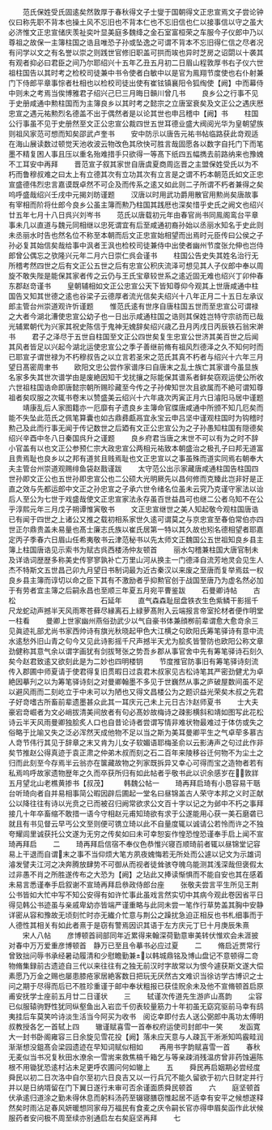 <!-- { "loadSidebar": true } -->
　　范氏保姓受氏固逺矣然敦厚于春秋得文子士燮于国朝得文正忠宣焉文子尝论钟仪曰称先职不背本也操土风不忘旧也不背本仁也不忘旧信也仁以接事信以守之虽大必济惟文正忠宣储庆羡祉奕叶显美庭多魏绛之金石室富桓荣之车服今子仪郎中乃以尊祖之故保一主簿柱国之诰且唯恐子孙或坠逸之可谓不背本不忘旧得仁信之尽者况有问学以文之有名誉以崇之则践世官修旧职盖可拱而竢也异时芝房之诏閟以十袭其有观者抑必曰君臣之间乃尔耶绍兴十五年乙丑五月初二日眉山程敦厚书右子仪六世祖柱国告以其时考之检校司徒兼中书令使者白敏中以是官为鳯翔节度使也右仆射兼门下侍郎平章事悰者杜相也以检校司徒出使有崔铉镇襄阳令狐绹使【阙】中而幕侍中则未之考焉当俟博雅君子绍兴己巳三月晦日贑川曾几书
　　良乡公之行事不见于史册咸通中勲柱国而为主簿良乡以其时考之懿宗之立唐室衰矣及文正公之遇庆厯忠宣之遇元祐勲烈名德盖不出于偶然者是以论其世也申吕稽中【阙】书
　　柱国公行事虽不见于史册然至文正公忠宣公裁四世五世耳德业盛大阀阅光华为皇朝望族则祖风家范可想而知矣邵武卢奎书
　　安中防示以唐告元祐书帖临路获此竒观适在海山展读数过顿觉天池收波云物改色其欣快可胜言哉固愿各以数字自托门下而笔墨不精复困人事且压以重名殆难措手只欲得一等髙下纸四五幅擕去前路纳来也豫媿不工耳安中再拜
　　晋范宣子叙其家世自唐虞夏商周迄晋之主盟保姓受氏以为不朽而鲁穆叔难之曰太上有立德其次有立功其次有立言是之谓不朽本朝范氏如文正忠宣盛德伟烈忠言嘉谟既卓然不可企及而传系之逺又如此则二子所谓不朽者兼得之矣呜呼盛哉绍兴壬戌中元揭刘昉谨题
　　汉唐以时用武功爵用散官用勲尚矣唐故事有宰相而阶将仕郎今良乡公虽主簿而勲乃柱国其践厯也深矣惜乎史氏之阙文也绍兴廿五年七月十八日呉兴刘岑书
　　范氏以唐载初元年由春官尚书同鳯阁鸾台平章事未几以直道与魏元同相继以忠死谓宜有后至咸通初裔孙始以丞丽水知名于史此则未丞丽水时告也然名位不称至本朝而后文正忠宣始相望而出焉时元臣传曰公侯之子孙必复其始信矣哉给事中沨者王沨也检校司徒兼侍中出使者幽州节度张允伸也岂侍郎曾公偶忘之欤隆兴元年二月六日崇仁呉会谨书
　　柱国公告史失其姓名治行无所稽考然四世之后有文正公五世之后有忠宣公积庆流泽可想见其人子仪郎中奉以周旋不敢失陛是能保其家者传之云仍与王氏宝章较世系之逺近固无难也绍兴丁卯仲春东郡赵竒谨书
　　皇朝辅相如文正公忠宣公天下皆知尊仰今观其上世唐咸通中柱国告又知其世德之逺也谷梁子云德厚者流光信矣夫绍兴十八年正月二十五日左承议郎主管台州崇道观许忻谨题
　　惟范氏逺有世序自唐柱国五世而至忠宣公可谓禄之大者今湖北漕使忠宣公幼子也一日出示咸通柱国之诰则其保姓岂特守宗祊而已哉光辅累朝代为兴家其祝史陈信于鬼神无媿辞矣绍兴歳乙丑月丙戌日丙辰铁石翁宋澣书
　　君子之泽尽于五世自柱国至文正公四世矣复生忠宣公世济其美百世之后闻其风者皆足以兴起今湖北运使忠宣公之季子善继前脩有祖风烈德泽之久不知何时而已耶宣子谓世禄为不朽穆叔告之以立言若圣宋之范氏其真不朽者与绍兴十六年三月望日髙密周聿书
　　欧阳文忠公尝作家谱序曰自唐末之乱士族亡其家谱今虽显族名家多失其世次谱学由是废絶因知干戈扰攘之际能保其谱系者鲜矣窃观运使公所收六世祖柱国诰命即唐懿宗朝所赐珍藏至今传之子孙俾知世次且欲属而不絶可谓知尊祖者矣叹服之次辄书卷末以赞盛美云绍兴十六年歳次丙寅正月六日濬阳马居中谨题
　　靖康乱后人家图籍亦一厄靡有孑遗良乡主簿命官牒唐咸通中所颁不知几厄矣而能不失坠此范氏之佩笔算囊也如古鼎彞甗鬲宜永宝云申吕坚中谨观柱国时为钩稽时勲己及此而行事无闻于传记数世之后廼有文正公忠宣公为之子孙愚知柱国有隠德矣绍兴辛酉中冬八日秦国呉升之谨题
　　良乡府君当唐之末世不可以有为之时不辞小官盖有以也文正公参预仁宗大政忠宣公两相元祐致本朝盛治之极孔子曰邦无道富且贵焉耻也良乡以之邦有道贫且贱焉耻也文正忠宣以之事虽殊而道实同焉右朝奉大夫主管台州崇道观赐绯鱼袋赵戬谨跋
　　太守范公出示家藏唐咸通柱国告柱国四世孙即文正公也五世孙即忠宣公也二公硕大光明厥先以昌何修而克臻此岂非好是正直之效与先都运郎中文正之孙忠宣之子承六世令绪名位虽未云究乃克谨守家法以诒后人至公为七世于戏盛哉使文正忠宣家法永存虽百世益昌可也继二公者乌知不在公乎淳熙元年三月戊子朔谭惟寅敬书
　　文正忠宣继世之美人知起敬今观柱国唐诰已有闻于四世之上诸公又推之载初相系家世久逺可谓莫之与京忠宣至春伯常伯亦四世正尔鼎贵盖未易量也髙士廉志氏族以崔氏居第一特以其久故也矧名德相望者耶嘉定丙子季春六日眉山任希夷敬书云津范秘书以先太师文正魏国公五世祖知良乡县主簿上柱国唐诰见示索书为赋古呉西楼汤仲友顿首
　　丽水勾稽兼柱国大唐官制未及详诰词歴歴多称美史传寥寥孰补亡万里山河从换主一门德泽自流芳地灵会见生人杰不特斯文五世昌己卯九月望日书制词最为近古秦汉以来废之至唐而复举焉兹一权良乡县主簿而谆切以命之臣下其有不激励者乎抑勲官创于战国至唐乃为虚名然必加于有劳者宜主簿之后嗣永昌也至顺三年夏五月宛平曹鉴跋
　　石曼卿诗帖
　　古松　　　　　　　　　　　　石延年
　　直气森森耻屈盘铁衣生色紫鳞干影摇千尺龙蛇动声撼半天风雨寒苍藓尽縁离石上緑萝髙附入云端报言帝室抡材者便作明堂一柱看
　　曼卿上世家幽州燕俗劲武少以气自豪书体兼顔栁前辈谓愈大愈竒余三见眞迹礼部尤尚书家西帅诗有旗光秋晓起甲色大江横之句欧阳氏筹笔驿诗有意中流水逺愁外旧山青之句今又见此诗影摇千尺声撼半天尤为脍炙皆警防也欧阳公称文章劲健称其意气余以谓字画犹有剑拔弩张之势吾乡郡从事官舍中先有筹笔驿诗石刻久矣今赵君致逺又欲刻此是为二妙也四明楼钥
　　节度推官防事旧有筹笔驿诗刻流传入郡圃中师夏请于使君得复旧贯暇日过袁君木叔家见古松诗笔其严密劲健尤为卓絶因摹刋之以为筹笔驿诗刻之对曼卿翰墨不多见于世巍然从事之庐破屋数间虽不足以避风雨而二刻屹立于中未可以为陋也又得文昌楼公为之题识益光荣矣木叔之先君子好竒嗜古所畜前辈遗墨甚众此其一耳庆元己未上元日古汴赵师夏书
　　士大夫豪宕竒崛者为文必峭拔清美间放者有句必髙妙故梅诗之疎影横斜和靖如图写此花松诗云半天风雨曼卿独脍炙人口也自昔论诗者尝谓写情非难状物最难过于体仿或失之俗略于比喻又失之泛必浑然天成他物不足以当之斯为美耳曼卿平生之气卓荦多慕古人竒节伟行其见于辞章之末又肯为儿女子软媚语耶梅圣俞以云影涛声之句过此作非矣节推赵公得真迹于袁正肃之仲弟木叔而刻之石二百年来陵移谷迁何物不为尘土之归而此刻至今存焉半云翁亦在箧藏故物之列家既拆异又幸心可得而宝之造物者若有私焉呜呼故家遗物歴年之久而卒获所归有如此帖者乎敬书此以识余感岁在敦牂五月望北山老樵黄掺书【叔茂】
　　韩魏公帖一
　　琦再拜启琦有小恳容易干聒台听琦向者自并易相事简公暇因辟后圃起一堂名曰昼锦盖古人荣守本邦之义时正献公以降往往有诗以光贲之已而被召归阙常欲求公文百十字以记之为邺中不朽之事拜接几十年卒畜缩不敢措一语今守相赵元甫知琦欲有求于公遂能用心获一美石磨砻已就且有书见督云早丐公文至则便可镌立琦以此不自量度辄以诚请公若怜而许之不独夸耀闾里诚获托公文遂为无穷之传矣如曰未可幸恕妄作惶恐惶恐谨奉手启上闻不宣琦再拜启
　　二
　　琦再拜启信宿不奉仪色恭惟兴寝百顺琦前者辄以昼锦堂记容易上干退而自谓末之事不当仰烦大笔方夙夜媿悔若无所处而公遽以记文为示雄词濬发譬夫江河之决奔腾放肆势不可御从而视者徒耸骇夺魄乌能测其浅深哉但褒假太过非愚不肖之所胜遂传布之大恐为【阙】之玷此又捧读惭惧而不能自安也其在感着未易言悉谨奉手启叙谢不宣琦再拜启叅政侍郎台座
　　张敬夫尝言平生所见王荆公书皆如大忙中写不知公安得有如许忙事此虽戏言然实切中其病今观此卷因省平日得见韩公书迹虽与亲戚卑幼亦皆端严谨重略与此同未尝一笔作行草势盖其胸中安静详密从容和豫故无顷刻忙时亦无纎介忙意与荆公之躁扰急迫正相反也书札细事而于人德性其相关有如此者熹于是窃有警焉因识其语于左方庆元丁巳十月庚辰朱熹
　　宋人八帖
　　彦博顿首祠部同年近累得来翰深荷勤意审美转伏惟欢会未涯披对春中万万爱重彦博顿首　静万已至且令摹书必应过夏
　　二
　　脩启近贾常行曾致拙问辱书承经暑动履清和少慰瞻勤兼以韩城鼎铭及博山盘记不意顿得二竒物脩集録前古遗迹自三代以来往往有之独无前汉时字故常以为恨今遽获斯文遂大偿素愿乃万金之赐也屡患膝疮家居絶客数日把玩无厌然古文难识当徐访学古博识之士问之期于尽得而后已不胜珍重谨于邮中奉状粗报已获佳贶余未及他不宣脩顿首启原甫安抚学士座前五月廿二日谨状
　　三
　　轼谨次传道先生游庐山髙韵
　　尘容已似服辕驹野性犹同纵壑鱼出入岩峦千仞表较量筋力十年初虽无窈窕驱前马幸有鸱夷挂后车莫笑吟诗淡生活当今阿买为收书　阅讫幸即付去人送公弼郎中禹功太傅明叔教授各乞一首轼上四
　　辙谨赋喜雪一首奉权府运使司封郎中一笑
　　发函寛大一封书卧阁雍容三日余旋见雪花投【阙】落未应天意与人疎瓦干淅淅知鸣霰畦润渐渐想没鉏髙会梁园遗迹在早知词赋似相如
　　再用书字韵赋喜雪一首
　　春秋无麦似当书况复秋田水潦余一雪耑来救焦槁千箱乞与等亲疎消残温疠曾非药蚀遍陈根不用锄犹恐逺村沾未足更呼农圃问何如辙上
　　五
　　舜民再启姻期必尝经度舜民以初二日次洛中自尔至初六日良吉又以一行兵冗不能久留欲于初六日财定并行并以是日纳壻留在门下翼日遂行未审可否余谨面质舜民顿首
　　六
　　庭坚顿首伏承逺归道涂之勤未得休息而躬料汤药至辍寝膳窃惟起居不适幸有安平之候想遂释然矣时雨沾足春风妍暖想同家母万福民有食麦之庆令嗣长官亦得申眉矣函作此状候服药者安问极不周至续亦别通启左右矣庭坚再拜
　　七
